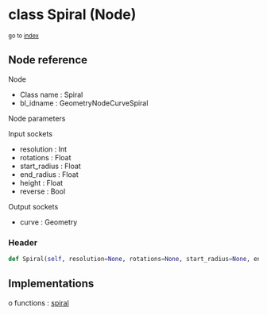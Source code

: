 # class Spiral (Node)

<sub>go to [index](/docs/index.md)</sub>

## Node reference

Node
 - Class name : Spiral
 - bl_idname : GeometryNodeCurveSpiral

Node parameters

Input sockets
 - resolution : Int
 - rotations : Float
 - start_radius : Float
 - end_radius : Float
 - height : Float
 - reverse : Bool

Output sockets
 - curve : Geometry

### Header

``` python
def Spiral(self, resolution=None, rotations=None, start_radius=None, end_radius=None, height=None, reverse=None, node_label=None, node_color=None):
```

## Implementations

o functions : [spiral](/docs/GeoNodes_classes/GLOBAL.md#spiral)

